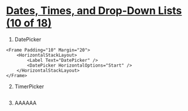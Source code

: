 # [Dates, Times, and Drop-Down Lists (10 of 18)](https://youtu.be/n1lxyQXVmkc?si=eUBlbDjjsnFqfikM)

1. DatePicker

```
<Frame Padding="10" Margin="20">
    <HorizontalStackLayout>
        <Label Text="DatePicker" />
        <DatePicker HorizontalOptions="Start" />
    </HorizontalStackLayout>
</Frame>
```

2. TimerPicker
   
```

```

3. AAAAAA